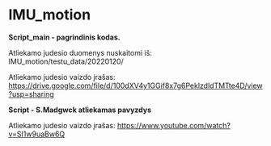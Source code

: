 IMU_motion
======================================

**Script_main - pagrindinis kodas.**

Atliekamo judesio duomenys nuskaitomi iš: IMU_motion/testu_data/20220120/

Atliekamo judesio vaizdo įrašas: https://drive.google.com/file/d/100dXV4y1GGif8x7g6PeklzdldTMTte4D/view?usp=sharing 


**Script - S.Madgwck atliekamas pavyzdys**

Atliekamo judesio vaizdo įrašas: https://www.youtube.com/watch?v=SI1w9uaBw6Q

